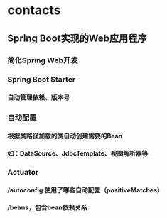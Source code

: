# contacts
## Spring Boot实现的Web应用程序
### 简化Spring Web开发
### Spring Boot Starter
#### 自动管理依赖、版本号
### 自动配置
#### 根据类路径加载的类自动创建需要的Bean
#### 如：DataSource、JdbcTemplate、视图解析器等
### Actuator
#### /autoconfig  使用了哪些自动配置（positiveMatches）
#### /beans，包含bean依赖关系
